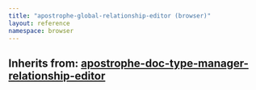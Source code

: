 ```yaml
---
title: "apostrophe-global-relationship-editor (browser)"
layout: reference
namespace: browser
---
```

## Inherits from: [apostrophe-doc-type-manager-relationship-editor](../apostrophe-doc-type-manager/browser-apostrophe-doc-type-manager-relationship-editor.html)

